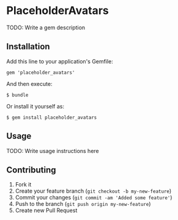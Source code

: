 # PlaceholderAvatars

TODO: Write a gem description

## Installation

Add this line to your application's Gemfile:

    gem 'placeholder_avatars'

And then execute:

    $ bundle

Or install it yourself as:

    $ gem install placeholder_avatars

## Usage

TODO: Write usage instructions here

## Contributing

1. Fork it
2. Create your feature branch (`git checkout -b my-new-feature`)
3. Commit your changes (`git commit -am 'Added some feature'`)
4. Push to the branch (`git push origin my-new-feature`)
5. Create new Pull Request
